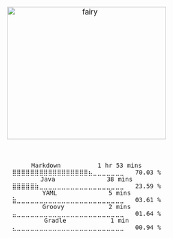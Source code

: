 <meta property="og:title" content="github-profile">
<meta property="og:description" content="u cant controll me">
<meta property="og:image" content="https://github.com/ruukr8080/ruukr8080/blob/main/resources/blackWargraymonjpg.jpg?raw=true">

<!--<p align="center" style="font-size:1.2em;"><h4 align="center">👋</h4>-->
</p>
<div align="center" style="font-size:1.2em;">
<p align="center">
    <img width="370" height="308" alt="fairy" src="resources/picimg-2bc4adb3-5d38-46cf-8276-ba3eafae9f6e.gif" />
</p>
<div>
<br>
    
<!-- <p align="center">
  <img src="https://img.shields.io/badge/Java-3776AB?style=flat&logo=java&logoColor=white"/>
  <img src="https://img.shields.io/badge/JavaScript-F7DF1E?style=flat&logo=javascript&logoColor=black"/>
  <img src="https://img.shields.io/badge/TypeScript-61DAFB?style=flat&logo=typescript&logoColor=black"/>
</p> -->
<div align="center">

<!--START_SECTION:waka-->

```java,js,ts,other
Markdown          1 hr 53 mins    ⣿⣿⣿⣿⣿⣿⣿⣿⣿⣿⣿⣿⣿⣿⣿⣿⣿⣦⣀⣀⣀⣀⣀⣀⣀   70.03 %
Java              38 mins         ⣿⣿⣿⣿⣿⣷⣀⣀⣀⣀⣀⣀⣀⣀⣀⣀⣀⣀⣀⣀⣀⣀⣀⣀⣀   23.59 %
YAML              5 mins          ⣷⣀⣀⣀⣀⣀⣀⣀⣀⣀⣀⣀⣀⣀⣀⣀⣀⣀⣀⣀⣀⣀⣀⣀⣀   03.61 %
Groovy            2 mins          ⣤⣀⣀⣀⣀⣀⣀⣀⣀⣀⣀⣀⣀⣀⣀⣀⣀⣀⣀⣀⣀⣀⣀⣀⣀   01.64 %
Gradle            1 min           ⣄⣀⣀⣀⣀⣀⣀⣀⣀⣀⣀⣀⣀⣀⣀⣀⣀⣀⣀⣀⣀⣀⣀⣀⣀   00.94 %
```

<!--END_SECTION:waka-->

</div>
